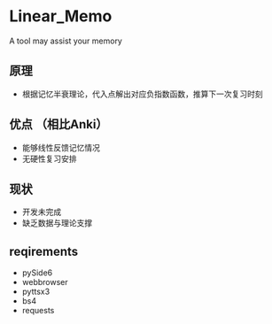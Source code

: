 # Linear_Memo
A tool may assist your memory

## 原理

- 根据记忆半衰理论，代入点解出对应负指数函数，推算下一次复习时刻

## 优点 （相比Anki）

- 能够线性反馈记忆情况
- 无硬性复习安排

## 现状

- 开发未完成
- 缺乏数据与理论支撑

## reqirements

- pySide6
- webbrowser
- pyttsx3
- bs4
- requests
